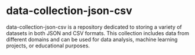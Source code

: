# data-collection-json-csv
data-collection-json-csv is a repository dedicated to storing a variety of datasets in both JSON and CSV formats. This collection includes data from different domains and can be used for data analysis, machine learning projects, or educational purposes.
